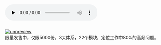 <audio id="audio" title="01 | 入学测验：你究竟对Linux操作系统了解多少？" controls="" preload="none"><source id="mp3" src="https://static001.geekbang.org/resource/audio/29/f3/294761293f283421c13a251899acf1f3.mp3"></audio>

<img src="https://static001.geekbang.org/resource/image/1d/30/1d29bf1eb0f943a91fd233105f06c830.jpg" alt=""><img src="https://static001.geekbang.org/resource/image/be/0e/bec42567b46fe69e4e4d4e427f625c0e.jpg" alt=""><img src="https://static001.geekbang.org/resource/image/5a/fd/5a48f52da754b201ff4ca1ab831875fd.jpg" alt=""><img src="https://static001.geekbang.org/resource/image/96/e2/96c2368e46d049dd60f85b82c7cbb1e2.jpg" alt=""><img src="https://static001.geekbang.org/resource/image/4f/52/4fc17ea8b6877c8a3fe7cbb906575e52.jpg" alt=""><img src="https://static001.geekbang.org/resource/image/5f/f5/5f5d850a0eb1998da4005a378078a7f5.jpg" alt=""><img src="https://static001.geekbang.org/resource/image/7f/99/7f42798b9aa414fe10bd240963854e99.jpg" alt="">

[<img src="https://static001.geekbang.org/resource/image/00/f2/00f868b7654dcb50ae2c91fd7688d2f2.jpg" alt="unpreview">](time://mall?url=https%3A%2F%2Fj.youzan.com%2FG69gDi)<br>
限量发售中，仅限5000份，3大体系，22个模块，定位工作中80%的高频问题。
